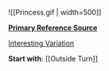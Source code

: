 ![[Princess.gif | width=500]]

[**Primary Reference Source**](https://www.youtube.com/watch?v=eiKTcfpdd30)

[Interesting Variation](https://www.youtube.com/watch?v=r-uZRkLr-MM&ab_channel=CountryDanceX)

**Start with**:
[[Outside Turn]]